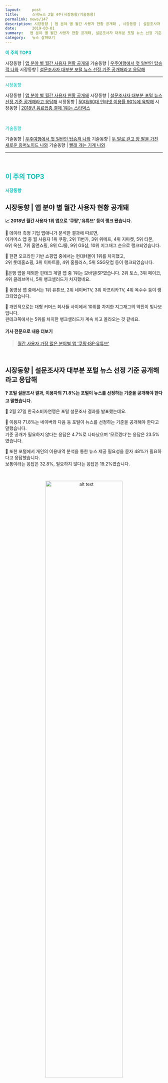 ```yaml
---
layout:     post
title:      스낵뉴스 2월 4주(시장동향/기술동향) 
permalink: news/147
description: 시장동향 | 앱 분야 별 월간 사용자 현황 공개돼 , 시장동향 | 설문조사자 대부분 포털 뉴스 선정 기준 공개해라고 응답해, 시장동향 | 50대/60대 인터넷 이용률 90%에 육박해, 시장동향 | 2018년 음료업종 결제 1위는 스타벅스, 기술동향 | 우주여행에서 첫 민간인 탑승객 나와, 기술동향 | 두 발로 걷고 양 팔을 가진 새로운 휴머노이드 나와, 기술동향 | 빨래 개는 기계 나와
date:       2019-03-01
summary:   앱 분야 별 월간 사용자 현황 공개돼, 설문조사자 대부분 포털 뉴스 선정 기준 공개해라고 응답해, 우주여행에서 첫 민간인 탑승객 나와
category:   뉴스 살펴보기
---
```



<a href="#top3"></a><span style = "color: #00c3bd; font-weight: 700;">이 주의 TOP3</span>

시장동향 | [앱 분야 별 월간 사용자 현황 공개돼](#appRankMartket_03_01) 
기술동향 | [우주여행에서 첫 일반인 탑승객 나와](#spacetripTech_03_01)
시장동향 | [설문조사자 대부분 포털 뉴스 선정 기준 공개해라고 응답해](#portalNewsMartket_03_01)

- - -

<a href="#market"></a><span style = "color: #00c3bd">시장동향</span>

시장동향 | [앱 분야 별 월간 사용자 현황 공개돼](#appRankMartket_03_01) 
시장동향 | [설문조사자 대부분 포털 뉴스 선정 기준 공개해라고 응답해](#portalNewsMartket_03_01)
시장동향 | [50대/60대 인터넷 이용률 90%에 육박해](#5060sIntetnetMartket_03_01)
시장동향 | [2018년 음료업종 결제 1위는 스타벅스](#beverage2018Martket_03_01)

<br>


<a href="#tech"></a><span style = "color: #00c3bd">기술동향</span>

기술동향 | [우주여행에서 첫 일반인 탑승객 나와](#spacetripTech_03_01)
기술동향 | [두 발로 걷고 양 팔을 가진 새로운 휴머노이드 나와](#humanoidTech_03_01)
기술동향 | [빨래 개는 기계 나와](#laundryMachineTech_03_01)

- - -
<br>


## <a name="top3"></a><span style = "color: #00c3bd">이 주의 TOP3</span> 

#### <a name="market"></a><span style = "color: #00c3bd">시장동향</span>

## <a name="appRankMartket_03_01"></a>시장동향 | 앱 분야 별 월간 사용자 현황 공개돼 

<strong> 📈 2018년 월간 사용자 1위 앱으로 '쿠팡','유튜브' 등이 랭크 됐습니다.</strong>

📍 데이터 측정 기업 앱애니가 분석한 결과에 따르면,   
이커머스 앱 중 월 사용자 1위 쿠팡, 2위 11번가, 3위 위메프, 4위 지마켓, 5위 티몬,   
6위 옥션, 7위 홈앤쇼핑, 8위 CJ몰, 9위 GS샵, 10위 지그재그 순으로 랭크되었습니다.

📍 한편 오프라인 기반 쇼핑앱 중에서는 현대H몰이 1위를 차지했고,   
2위 롯데홈쇼핑, 3위 이마트몰, 4위 홈플러스, 5위 SSG닷컴 등이 랭크되었습니다.

📍은행 앱을 제외한 핀테크 계열 앱 중 1위는 모바일ISP였습니다. 
2위 토스, 3위 페이코, 4위 클레브머니, 5위 뱅크샐러드가 차지했네요.

📍 동영상 앱 중에서는 1위 유튜브, 2위 네이버TV, 3위 아프리카TV, 4위 옥수수 등이 랭크되었습니다.

📍 개인적으로는 대형 커머스 회사들 사이에서 10위를 차지한 지그재그의 약진이 빛나보입니다.  
핀테크쪽에서는 5위를 차지한 뱅크샐러드가 계속 치고 올라오는 것 같네요.
​

#### 기사 전문으로 내용 더보기

> [월간 사용자 가장 많은 분야별 앱 '쿠팡·ISP·유튜브'](http://m.zdnet.co.kr/news_view.asp?article_id=20190226103038&re=zdk#imadnews)


<br>


## <a name="portalNewsMartket_03_01"></a>시장동향 | 설문조사자 대부분 포털 뉴스 선정 기준 공개해라고 응답해

<strong> ❓ 포털 설문조사 결과, 이용자의 71.8%는 포털이 뉴스를 선정하는 기준을 공개해야 한다고 말했습니다. </strong>


📍 2월 27일 한국소비자연맹은 포털 설문조사 결과를 발표했는데요.

📍 이용자 71.8%는 네이버와 다음 등 포털이 뉴스를 선정하는 기준을 공개해야 한다고 말했습니다.  
기준 공개가 필요하지 않다는 응답은 4.7%로 나타났으며 ‘모르겠다’는 응답은 23.5%였습니다. 

📍 또한 포털에서 개인의 이용내역 분석을 통한 뉴스 제공 필요성을 묻자 48%가 필요하다고 응답했습니다.   
보통이라는 응답은 32.8%, 필요하지 않다는 응답은 19.2%였습니다. 

<br>

<p align ="middle">    
 <img src="https://imgnews.pstatic.net/image/006/2019/02/28/147077_225895_2421_20190228115400723.jpg?type=w647" alt="alt text" width = "70%">
</p>

<br>



📍 포털 첫 화면의 바람직한 뉴스 선정, 배열 방식 또한 물었는데요. 
43.1%는 ‘포털 기준에 따라 모든 이용자에게 동일한 콘텐츠 제공’이라고 답했으며,   
31.6%는 ‘이용자 개인 관심에 따라 차별화된 뉴스 제공’,   
20.3%는 ‘연령, 성별에 따라 차별화된 뉴스 제공’이라고 답했습니다. 


📍 인링크 vs 아웃링크 중 기사를 보는 방식에서는 포털 내에서 기사를 보는 인링크를 더 선호했습니다. 
인링크 선호 응답은 66.5%인 반면 아웃링크를 선호한다는 응답은 3.5%였습니다. 


#### 기사 전문으로 내용 더보기

> [71.8% “네이버 다음 뉴스선정 기준 공개해야”](https://news.naver.com/main/read.nhn?mode=LSD&mid=shm&sid1=105&oid=006&aid=0000095654)


<br>


## <a name="spacetripTech_03_01"></a>기술동향 | 우주여행에서 첫 일반인 탑승객 나와

<strong> 🚀 버진그룹의 버진 갤럭틱이 민간인을 태우고 우주여행에 성공했습니다.</strong>


📍 2월 22일 리처드 브랜슨 버진그룹 회장이 이끄는 우주개발기업 버진갤럭틱(Virgin Galactic)은 캘리포니아 우주센터에서 실시한 유인 시험비행을 실시했는데요.  
두번째 유인 시험비행에서 조종사가 아닌 승객을 태우고 우주를 왕복여행하는 데 성공했습니다. 

📍 이는 지난해 12월 13일 첫 유인 시험비행에 성공한 지 두달 반만인데요.   
이번 비행은 버진 갤럭틱의 5번째 시험비행이라고 합니다.

📍 우주선 Spaceship VSS Unity는 고도 15㎞서 분리된 뒤 음속의 3배 속도로 고도 90㎞까지 도달했다가 지상으로 귀환했다고 하는데요.
이번 시험비행에서는 두 명의 조종사 이외에 교관인 베스 모제스(Beth Moses)가 승객석에 동승했다고 합니다. 
승객석에 탑승한 모제스는 571번째 우주인이자 첫번째 여성 민간우주선 탑승객이라고 하네요.

📍 이날 왕복 우주비행의 성공으로 올해 안에 민간 우주여행이 실현될 가능성이 더욱 커졌는데요.   
버진그룹의 브랜슨 회장은 올해 여름 자신이 직접 우주여행 1호 승객이 되겠다고 밝힌 바 있습니다.

#### 기사 전문으로 내용 더보기

> [우주여행 첫 민간인 시승객 탄생](https://news.naver.com/main/read.nhn?mode=LSD&mid=shm&sid1=105&oid=028&aid=0002444135)


<br>

- - -

<br>

 
## <a name="5060sIntetnetMartket_03_01"></a>시장동향 | 50대/60대 인터넷 이용률 90%에 육박해

<strong> 📈 50/60세대의 인터넷 이용률이 10년 전 보다 높아졌습니다.</strong>

📍 2월 24일 과학기술정보통신부와 한국인터넷진흥원에서 ‘2018 인터넷 이용실태조사’ 결과를 발표했는데요.

📍 조사 결과, 전체 국민 대비 인터넷 이용자 비율은 91.5%(4612만명)으로 전년보다 1.2% 증가했다고 합니다. 
평균 인터넷 이용시간은 주 16시간 30분, 인터넷 이용빈도는 하루 1회 이상이 95.3%였습니다.


📍 연령별 이용률은 2008년 대비 50대 이상 이용률의 상승으로 높아졌는데요.   
2008년에는 48.9%의 50대가 인터넷을 이용한다고 답했으나, 2018년에는 98.7%가 이용하는 것으로 나타났습니다.

📍 또한 60대의 인터넷 이용률도 2008년 19%에서 2018년 88.8%로 높아졌습니다. 

📍 60대 이상의 고령 1인 가구의 경우 인터넷을 사용할 때 컴퓨터보다 스마트폰을 이용하는 경우가 많았습니다.    
이용 목적은 메신저(86.1%), 이메일(16.2%)·쇼핑(10.6%) 정도라고 하네요.

#### 기사 전문으로 내용 더보기

> [10년새 5060 인터넷 이용 급증…“이메일·쇼핑보다 메신저 많이 사용”](https://news.naver.com/main/read.nhn?mode=LSD&mid=shm&sid1=105&oid=366&aid=0000427603)


<br>

- - - 


관련 소식을 페이스북이나 카카오톡에서 계속 접하고 싶으신 분들은 그룹 신청 해주셔도 좋을 것 같아요!

<a class="button_post_a" href="https://www.facebook.com/groups/2025149054465611/?ref=group_browse_new" onclick="ga('send', 'event', 'post', 'click', 'facebook');" ><button class="button_post_refer">페이스북 그룹 가기</button></a>
<a class="button_post_a" href="https://goo.gl/forms/wf7tAS667BXFi04k2" onclick="ga('send', 'event', 'post', 'click', 'kakao');" ><button class="button_post_refer" >카카오 오픈챗 가기</button></a>

<br>


- - -

<br>

## <a name="beverage2018Martket_03_01"></a>시장동향 | 2018년 음료업종 결제 1위는 스타벅스

<strong> ☕ 2018년 한국인이 카드 결제를 많이 한 음료업종 리테일은 스타벅스로 꼽혔습니다.</strong>

<br>

<p align ="middle">    
 <img src="https://platum.kr/wp-content/uploads/2019/02/cofee.png" alt="alt text" width = "70%">
</p>

<br>




📍 분석업체 와이즈앱에 따르면, 2018년 한국인이 신용카드, 체크카드로 스타벅스에서만 1조 4,416억 규모가 결제했다고 합니다. 

📍 2위는 투썸플레이스로 4,452억,   
3위 이디야커피 4,023억, 
4위 리스커피 1,923억, 
5위 커피빈 1,556억 순이었다고 하네요.

📍 스타벅스는 월 554만 명이 결제했으며(12월 기준),
1회당 14,105원을 월 1.9회 결제했던 것으로 나타났습니다. 

📍 성별 연령별 결제금액 비중은 30대 여성이 21.2%로 가장 높았다고 합니다. 

#### 기사 전문으로 내용 더보기

> [2018년 음료업종 결제액 1위는 ‘스타벅스’ … 1조 4,416억 규모](https://platum.kr/archives/116841)


<br>



- - -


#### <a name="tech"></a><span style = "color: #00c3bd">기술동향</span>



## <a name="humanoidTech_03_01"></a>기술동향 | 두 발로 걷고 양 팔을 가진 새로운 휴머노이드 나와

<strong> 🤖 로봇 스타트업 애질리티 로보틱스가 새로운 휴머노이드 로봇을 개발했습니다.</strong>

📍 2월 27일 IT매체 엔가젯이 보도한 바에 따르면, 디지트(Digit)로 명명된 이 제품은 두 발로 걷고 양 팔을 가진 로봇이라고 합니다. 
균형을 잡고 걸으며, 문을 열거나 최대 18kg의 무게를 지닌 물건을 들어올리고 옮길 수 있다고 하네요.

📍 디지트는 인공지능 딥러닝 기반의 라이다(LiDAR) 센서를 포함한 통합 센서를 갖추고 있어, 어지러운 방이나 계단에서도 장애물을 쉽게 인식하고 피할 수 있습니다.

<br>

<p align ="middle">    
 <img src="https://imgnews.pstatic.net/image/092/2019/02/28/0002157207_001_20190228110003436.jpg?type=w647" alt="alt text" width = "70%">
</p>

<br>

📍 애질리티 로보틱스의 CTO 조나단 허스트는 애질리티 로보틱스가 배송, 원격영상회의, 엔터테인먼트 등의 분야에서 큰 계획을 갖고 있으며, 물류 및 배송 분야에서 변화를 약속한다고 밝혔습니다. 

📍 엔가젯은 디지트와 같은 이족보행 로봇이 고객에게 직접 물건을 배송해 줄 때까지는 다소 시간이 걸릴 것으로 보이지만, 바퀴 달린 자율 배송 로봇에 대한 필요성이 감소할 수 있다고 평했습니다.

#### 기사 전문으로 내용 더보기

> [두 발로 걷는 로봇이 물건을 배달해준다면…](https://news.naver.com/main/read.nhn?mode=LSD&mid=shm&sid1=105&oid=092&aid=0002157207)


<br>


## <a name="laundryMachineTech_03_01"></a>기술동향 | 빨래 개는 기계 나와

<strong> ☀️ 빨래를 단정하게 개주는 가전제품이 곧 나올 것으로 보입니다.</strong>


📍 NHK는 2월 26일 일본 벤처기업 'Seven Dremers Laboratories'가 세탁물을 개주는 가전제품을 개발 중이라고 보도했습니다.

📍 이 회사가 개발 중인 제품은 가로 90㎝, 높이 2ｍ 이상, 깊이 60㎝ 정도로 대형 냉장고 크기라고 하는데요.
건조한 세탁물을 본체 아래쪽 서랍에 넣으면 로봇 팔이 한장씩 끌어 올려 카메라로 인식하고 인공지능이 옷의 종류를 판별해 적절한 방법으로 접어 본체 가운데에 있는 선반에 정리해 넣는다고 합니다.

<br>

<p align ="middle">    
 <img src="https://imgnews.pstatic.net/image/215/2019/02/28/A201902280065_1_20190228100907840.jpg?type=w647" alt="alt text" width = "70%">
</p>

<br>


📍 옷을 접어서 선반에 넣는데 10분 정도 걸린다고 하지만 밤에 세탁한 옷을 한꺼번에 넣어 놓으면 아침에 나갈 때는 단정하게 정리되어 있을 것 같네요.

📍 사카네 신이치 대표는 "빨래를 어느 정도 펼쳐야 옷의 종류를 인식할 수 있을지 판단하는게 가장 어려웠다. 로봇팔과 화상인식에 더해 메커니즘과 소프트를 조합한 기술이 필요했다. 아직 내용을 밝힐 수는 없지만 젊은 기술자의 아이디어로 어떤 옷이든지 원하는 형태로 펼칠 수 있게 됐다"고 밝혔습니다.

📍 최초 판매모델 가격은 185만 엔(약 1천850만 원) 정도가 될 전망이라고 하네요.


#### 기사 전문으로 내용 더보기

> [빨래 개는 기계' 나온다...옷 하나에 10분 '가격은'](https://news.naver.com/main/read.nhn?mode=LSD&mid=shm&sid1=105&oid=215&aid=0000742464)


<br>



- - -




오늘 재미있게 읽으셨다면, 지금 생각나는 '그' 분에게 [ http://bit.ly/2GUfEuM ] 이 링크를 전해주세요! 🥰

- - -